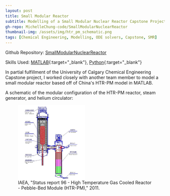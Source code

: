 ```yaml
---
layout: post
title: Small Modular Reactor
subtitle: Modelling of a Small Modular Nuclear Reactor Capstone Project
gh-repo: MichelleChung-code/SmallModularNuclearReactor
thumbnail-img: /assets/img/htr_pm_schematic.png
tags: [Chemical Engineering, Modelling, ODE solvers, Capstone, SMR]
---
```

Github Repository: [SmallModularNuclearReactor](https://github.com/MichelleChung-code/SmallModularNuclearReactor)

Skills Used: [MATLAB](https://www.mathworks.com/products/matlab.html){:target="_blank"}, [Python](https://www.python.org/){:target="_blank"}

In partial fulfillment of the University of Calgary Chemical Engineering Capstone project, I worked closely with another team member to model a small modular reactor based off of China's HTR-PM model in MATLAB.

A schematic of the modular configuration of the HTR-PM reactor, steam generator, and helium circulator:

<figure>
    <img src="../assets/img/htr_pm_schematic.png" alt="HTR-PM" style="width:50%; text-align: center; display: block;">
    <figcaption>IAEA, "Status report 96 - High Temperature Gas Cooled Reactor - Pebble-Bed Module (HTR-PM)," 2011.</figcaption>
</figure>
